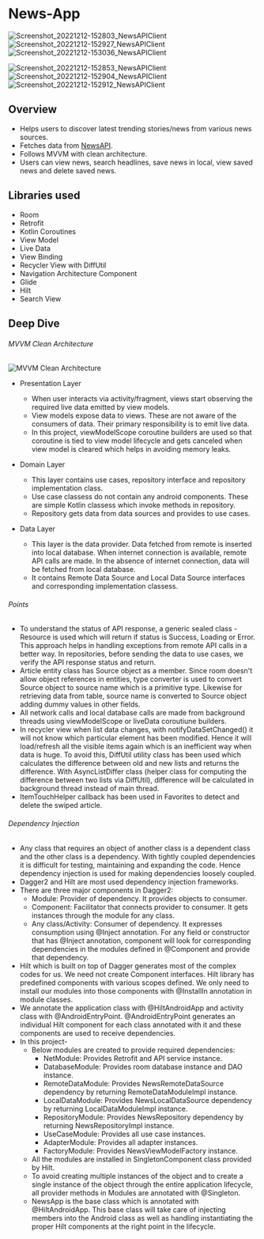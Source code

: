 # News-App
![Screenshot_20221212-152803_NewsAPIClient](https://user-images.githubusercontent.com/39825424/207020868-d3a0e2ad-0dc2-46b8-b0c6-41b356a7b72f.jpg) 
![Screenshot_20221212-152927_NewsAPIClient](https://user-images.githubusercontent.com/39825424/207021011-9093d22b-9eb3-4bb8-be58-8778ab6f0a1f.jpg) 
![Screenshot_20221212-153036_NewsAPIClient](https://user-images.githubusercontent.com/39825424/207021033-51e51415-18c2-4b81-9686-913ee0dede78.jpg) 

![Screenshot_20221212-152853_NewsAPIClient](https://user-images.githubusercontent.com/39825424/207021063-5431c52c-ae7b-4922-8a6e-6b3a13b3d0d6.jpg) 
![Screenshot_20221212-152904_NewsAPIClient](https://user-images.githubusercontent.com/39825424/207021090-2c14b582-846f-4cc9-b8d8-b1e3a64982ea.jpg) 
![Screenshot_20221212-152912_NewsAPIClient](https://user-images.githubusercontent.com/39825424/207021117-a24e1992-a83b-4cd4-9485-211438487d93.jpg)

## Overview
* Helps users to discover latest trending stories/news from various news sources. 
* Fetches data from [NewsAPI](https://newsapi.org/). 
* Follows MVVM with clean architecture.
* Users can view news, search headlines, save news in local, view saved news and delete saved news.

## Libraries used
* Room
* Retrofit
* Kotlin Coroutines
* View Model
* Live Data
* View Binding
* Recycler View with DiffUtil
* Navigation Architecture Component
* Glide
* Hilt
* Search View

## Deep Dive
###### MVVM Clean Architecture
![MVVM Clean Architecture](https://user-images.githubusercontent.com/39825424/206482851-5dac75fe-1bbc-4f4b-ac48-a6ee51614ee7.jpg)

* Presentation Layer
   * When user interacts via activity/fragment, views start observing the required live data emitted by view models.
   * View models expose data to views. These are not aware of the consumers of data. Their primary responsibility is to emit live data.
   * In this project, viewModelScope coroutine builders are used so that coroutine is tied to view model lifecycle and gets canceled when view model is cleared which helps in avoiding memory leaks.

* Domain Layer
  * This layer contains use cases, repository interface and repository implementation class.
  * Use case classess do not contain any android components. These are simple Kotlin classess which invoke methods in repository.
  * Repository gets data from data sources and provides to use cases.

* Data Layer
   * This layer is the data provider. Data fetched from remote is inserted into local database. When internet connection is available, remote API calls are made. In the absence of internet connection, data will be fetched from local database.
   * It contains Remote Data Source and Local Data Source interfaces and corresponding implementation classess.

###### Points
* To understand the status of API response, a generic sealed class - Resource is used which will return if status is Success, Loading or Error. This approach helps in handling exceptions from remote API calls in a better way. In repositories, before sending the data to use cases, we verify the API response status and return.
* Article entity class has Source object as a member. Since room doesn't allow object references in entities, type converter is used to convert Source object to source name which is a primitive type. Likewise for retrieving data from table, source name is converted to Source object adding dummy values in other fields.
* All network calls and local database calls are made from background threads using viewModelScope or liveData coroutiune builders.
* In recycler view when list data changes, with notifyDataSetChanged() it will not know which particular element has been modified. Hence it will load/refresh all the visible items again which is an inefficient way when data is huge. To avoid this, DiffUtil utility class has been used which calculates the difference between old and new lists and returns the difference. With AsyncListDiffer class (helper class for computing the difference between two lists via DiffUtil), difference will be calculated in background thread instead of main thread.
* ItemTouchHelper callback has been used in Favorites to detect and delete the swiped article.

###### Dependency Injection
* Any class that requires an object of another class is a dependent class and the other class is a dependency. With tightly coupled dependencies it is difficult for testing, maintaining and expanding the code. Hence dependency injection is used for making dependencies loosely coupled.
* Dagger2 and Hilt are most used dependency injection frameworks.
* There are three major components in Dagger2:
    * Module: Provider of dependency. It provides objects to consumer.
    * Component: Facilitator that connects provider to consumer. It gets instances through the module for any class. 
    * Any class/Activity: Consumer of dependency. It expresses consumption using @Inject annotation. For any field or constructor that has @Inject annotation, component will look for corresponding dependencies in the modules defined in @Component and provide that dependency.
* Hilt which is built on top of Dagger generates most of the complex codes for us. We need not create Component interfaces. Hilt library has predefined components with various scopes defined. We only need to install our modules into those components with @InstallIn annotation in module classes.
* We annotate the application class with @HiltAndroidApp and activity class with @AndroidEntryPoint. @AndroidEntryPoint generates an individual Hilt component for each class annotated with it and these components are used to receive dependencies.
* In this project-
  * Below modules are created to provide required dependencies:
    * NetModule: Provides Retrofit and API service instance.
    * DatabaseModule: Provides room database instance and DAO instance.
    * RemoteDataModule: Provides NewsRemoteDataSource dependency by returning RemoteDataModuleImpl instance.
    * LocalDataModule: Provides NewsLocalDataSource dependency by returning LocalDataModuleImpl instance.
    * RepositoryModule: Provides NewsRepository dependency by returning NewsRepositoryImpl instance.
    * UseCaseModule: Provides all use case instances.
    * AdapterModule: Provides all adapter instances.
    * FactoryModule: Provides NewsViewModelFactory instance.
  * All the modules are installed in SingletonComponent class provided by Hilt.
  * To avoid creating multiple instances of the object and to create a single instance of the object through the entire application lifecycle, all provider methods in     Modules are annotated with @Singleton.
  * NewsApp is the base class which is annotated with @HiltAndroidApp. This base class will take care of injecting members into the Android class as well as handling   instantiating the proper Hilt components at the right point in the lifecycle.
